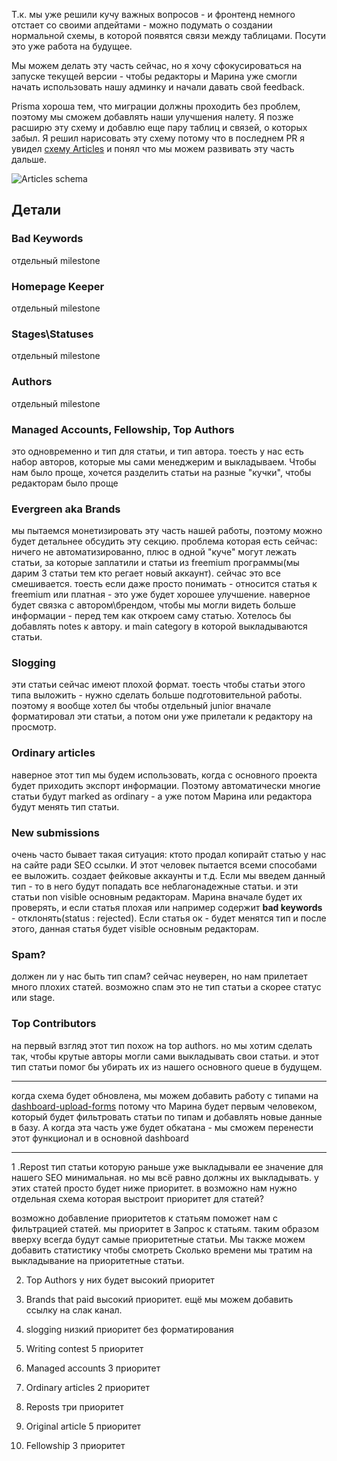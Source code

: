 Т.к. мы уже решили кучу важных вопросов - и фронтенд немного отстает со своими апдейтами - можно подумать о создании нормальной схемы, в которой появятся связи между таблицами. Посути это уже работа на будущее.
 
Мы можем делать эту часть сейчас, но я хочу сфокусироваться на запуске текущей версии - чтобы редакторы и Марина уже смогли начать использовать нашу админку и начали давать свой feedback.

Prisma хороша тем, что миграции должны проходить без проблем, поэтому мы сможем добавлять наши улучшения налету. Я позже расширю эту схему и добавлю еще пару таблиц и связей, о которых забыл.
Я решил нарисовать эту схему потому что в последнем PR я увидел [схему Articles](https://github.com/atherdon/dash-back/blob/main/src/types/graphql/index.d.ts#L35) и понял что мы можем развивать эту часть дальше. 

![Articles schema](https://user-images.githubusercontent.com/1469198/108333009-1fc86200-71d9-11eb-99ad-5423a2eea853.jpg)

## Детали

### Bad Keywords

отдельный milestone

### Homepage Keeper

отдельный milestone

### Stages\Statuses

отдельный milestone

### Authors

отдельный milestone

### Managed Accounts, Fellowship, Top Authors

это одновременно и тип для статьи, и тип автора.
тоесть у нас есть набор авторов, которые мы сами менеджерим и выкладываем. 
Чтобы нам было проще, хочется разделить статьи на разные "кучки", чтобы редакторам было проще 

### Evergreen aka Brands

мы пытаемся монетизировать эту часть нашей работы, поэтому можно будет детальнее обсудить эту секцию.
проблема которая есть сейчас: ничего не автоматизированно, плюс в одной "куче" могут лежать статьи, за которые заплатили и статьи из freemium программы(мы дарим 3 статьи тем кто регает новый аккаунт). сейчас это все смешивается.
тоесть если даже просто понимать - относится статья к freemium или платная - это уже будет хорошее улучшение.
наверное будет связка с автором\брендом, чтобы мы могли видеть больше информации - перед тем как откроем саму статью.
Хотелось бы добавлять notes к автору. и main category в которой выкладываются статьи. 

### Slogging

эти статьи сейчас имеют плохой формат. тоесть чтобы статьи этого типа выложить - нужно сделать больше подготовительной работы. поэтому я вообще хотел бы чтобы отдельный junior вначале форматировал эти статьи, а потом они уже прилетали к редактору на просмотр.

### Ordinary articles

наверное этот тип мы будем использовать, когда с основного проекта будет приходить экспорт информации. Поэтому автоматически многие статьи будут marked as ordinary - а уже потом Марина или редактора будут менять тип статьи.

### New submissions
очень часто бывает такая ситуация: ктото продал копирайт статью у нас на сайте ради SEO ссылки. И этот человек пытается всеми способами ее выложить. создает фейковые аккаунты и т.д. Если мы введем данный тип - то в него будут попадать все неблагонадежные статьи. и эти статьи non visible основным редакторам. 
Марина вначале будет их проверять, и если статья плохая или например содержит **bad keywords** - отклонять(status : rejected).
Если статья ок - будет менятся тип и после этого, данная статья будет visible основным редакторам.

### Spam?

должен ли у нас быть тип спам? сейчас неуверен, но нам прилетает много плохих статей. возможно спам это не тип статьи а скорее статус или stage.

### Top Contributors

на первый взгляд этот тип похож на top authors. но мы хотим сделать так, чтобы крутые авторы могли сами выкладывать свои статьи. и этот тип статьи помог бы убирать их из нашего основного queue в будущем. 

---

когда схема будет обновлена, мы можем добавить работу с типами на [dashboard-upload-forms](https://github.com/atherdon/dash-upload-forms) потому что Марина будет первым человеком, который будет фильтровать статьи по типам и добавлять новые данные в базу.
А когда эта часть уже будет обкатана - мы сможем перенести этот функционал и в основной dashboard


---

1 .Repost
 тип статьи которую раньше уже выкладывали
 ее значение для нашего SEO минимальная.  но мы всё равно должны их выкладывать.  у этих статей просто будет ниже приоритет.  в возможно нам нужно  отдельная схема которая выстроит приоритет для статей?

 возможно добавление приоритетов к статьям поможет нам с фильтрацией статей.
 мы приоритет в Запрос к статьям.   таким образом вверху всегда будут самые приоритетные статьи.  Мы также можем добавить статистику чтобы смотреть Сколько времени мы тратим на выкладывание на приоритетные статьи. 

2. Top Authors
 у них будет высокий приоритет

3. Brands that paid
 высокий приоритет.  ещё мы можем добавить ссылку на слак канал.

4. slogging
низкий приоритет без форматирования

5. Writing contest
5 приоритет

6. Managed accounts 
 3 приоритет

7. Ordinary articles
 2 приоритет

8. Reposts
 три приоритет

9. Original article
 5 приоритет

10. Fellowship
 3 приоритет

